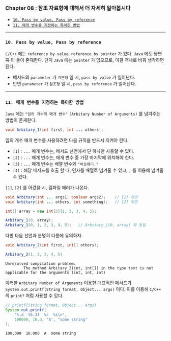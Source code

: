 
### Chapter 08 : 참조 자료형에 대해서 더 자세히 알아봅시다

- [`10. Pass by value, Pass by reference`](#10-pass-by-value-pass-by-reference)
- [`11. 매개 변수를 지정하는 특이한 방법`](#11-매개-변수를-지정하는-특이한-방법)

---

### `10. Pass by value, Pass by reference`

`C/C++` 에는 `reference by value`, `reference by pointer` 가 있다. `Java` 에도 ~~당연히~~ 이 둘이 존재한다. 단지 `Java` 에는 `pointer` 가 없으므로, 이걸 객체로 바꿔 생각하면 된다.

- 메서드의 `parameter` 가 `기본형` 일 시, `pass by value` 가 일어난다.
- 반면 `parameter` 가 `참조형` 일 시, `pass by reference` 가 일어난다.

---

### `11. 매개 변수를 지정하는 특이한 방법`

`Java` 에는 `"임의 개수의 매개 변수"` `(Arbitary Number of Arguments)` 를 넘겨주는 방법이 존재한다.

```java
void Arbitary_1(int first, int ... others);
```

임의 개수 매개 변수를 사용하려면 다음 규칙을 반드시 지켜야 한다.
- `[1]` : `...` 매개 변수는, 메서드 선언에서 단 하나만 사용할 수 있다.
- `[2]` : `...` 매개 변수는, 매개 변수 중 가장 마지막에 위치해야 한다.
- `[3]` : `...` 매개 변수는 배열 변수와 `"비슷하다."`
- `[4]` : 해당 메서드를 호출 할 때, 인자를 배열로 넘겨줄 수 있고, `,` 를 이용해 넘겨줄 수 있다.

`[1]`, `[2]` 를 어겼을 시, 컴파일 에러가 나온다.

```java
void Arbitary(int ... args1, boolean args2);    // [1] 위반
void Arbitary(int ... others, int something);   // [2] 위반
```
```java
int[] array = new int[5]{1, 2, 3, 4, 5};

Arbitary_1(0, array);
Arbitary_1(0, 1, 2, 3, 4, 5);   // Arbitary_1(0, array) 와 동일
```

다만 다음 선언과 분명히 다름에 유의하자.
```java
void Arbitary_2(int first, int[] others);

Arbitary_2(1, 2, 3, 4, 5)
```
```
Unresolved compilation problem: 
        The method Arbitary_2(int, int[]) in the type test is not applicable for the arguments (int, int, int)
```

이러한 `Arbitary Number of Arguments` 이용한 대표적인 메서드가 `System.out.printf(String format, Object... args)` 이다.
이를 이용해 `C/C++` 의 `printf` 처럼 사용할 수 있다.

```java
// printf(String format, Object... args)
System.out.printf(
    "%,d  %5.3f  %c  %s\n",
    100000, 10.d, 'A', "some string"
);
```
```
100,000  10.000  A  some string
```
